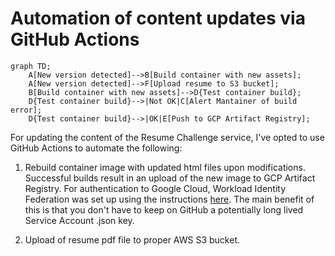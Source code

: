 # **Automation of content updates via GitHub Actions**
```mermaid
graph TD;
    A[New version detected]-->B[Build container with new assets];
    A[New version detected]-->F[Upload resume to S3 bucket];
    B[Build container with new assets]-->D{Test container build};
    D{Test container build}-->|Not OK|C[Alert Mantainer of build error];
    D{Test container build}-->|OK|E[Push to GCP Artifact Registry];
```
For updating the content of the Resume Challenge service, I've opted to use GitHub Actions to automate the following:

1. Rebuild container image with updated html files upon modifications. Successful builds result in an upload of the new image to GCP Artifact Registry. For authentication to Google Cloud, Workload Identity Federation was set up using the instructions [here](https://github.com/marketplace/actions/authenticate-to-google-cloud#setup). The main benefit of this is that you don't have to keep on GitHub a potentially long lived Service Account .json key.

2. Upload of resume pdf file to proper AWS S3 bucket.